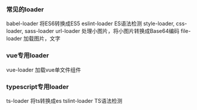 ### 常见的loader
babel-loader 将ES6转换成ES5
eslint-loader ES语法检测
style-loader, css-loader, sass-loader
url-loader 处理小图片，将小图片转换成Base64编码
file-loader 加载图片，文字

### vue专用loader
vue-loader 加载vue单文件组件

### typescript专用loader
ts-loader 将ts转换成es
tslint-loader TS语法检测

